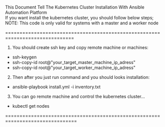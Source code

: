 This Document Tell The Kubernetes Cluster Installation With Ansible Automation Platform                                                                                                              
If you want install the kubernetes cluster, you should follow below steps; 
NOTE: This code is only valid for systems with a master and a worker node

==============================================================================
1) You should create ssh key and copy remote machine or machines:
   
 -   ssh-keygen
 -   ssh-copy-id root@"your_target_master_machine_ip_adress"
 -   ssh-copy-id root@"your_target_worker_machine_ip_adress"
2) Then after you just run command and you should looks installation:
 -  ansible-playbook install.yml -i inventory.txt

3) You can go remote machine and control the kubernetes cluster...
 -  kubectl get nodes

===============================================================================